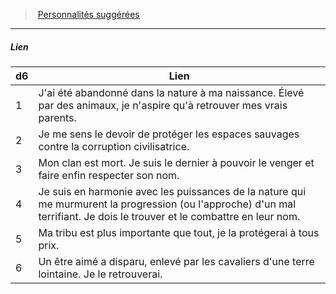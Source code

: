 ﻿---
!PersonalityLinkItem
Id: background_primitif_hd.md#lien
ParentLink: background_primitif_hd.md#personnalités-suggérées
Name: Lien
ParentName: Personnalités suggérées
NameLevel: 5
Attributes: {}
---
> [Personnalités suggérées](hd_background_primitif_personnalites_suggerees.md)

---

##### Lien

|d6|Lien|
|---|---|
|1|J'ai été abandonné dans la nature à ma naissance. Élevé par des animaux, je n'aspire qu'à retrouver mes vrais parents.|
|2|Je me sens le devoir de protéger les espaces sauvages contre la corruption civilisatrice.|
|3|Mon clan est mort. Je suis le dernier à pouvoir le venger et faire enfin respecter son nom.|
|4|Je suis en harmonie avec les puissances de la nature qui me murmurent la progression (ou l'approche) d'un mal terrifiant. Je dois le trouver et le combattre en leur nom.|
|5|Ma tribu est plus importante que tout, je la protégerai à tous prix.|
|6|Un être aimé a disparu, enlevé par les cavaliers d'une terre lointaine. Je le retrouverai.|

